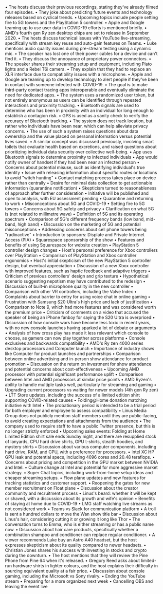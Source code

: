 • The hosts discuss their previous recordings, stating they've already filmed four episodes.
• They joke about predicting future events and technology releases based on cyclical trends.
• Upcoming topics include people setting fire to 5G towers and the PlayStation 5 controller.
• Apple and Google teaming up to use user data in COVID-19 efforts is mentioned briefly.
• AMD's fourth gen Ry zen desktop chips are set to release in September 2020.
• The hosts discuss technical issues with YouTube live-streaming, specifically with stream key reuse and auto-gain features on Teams.
• Luke mentions audio quality issues during pre-stream testing using a dynamic mic.
• The speaker has lost one of their power cables for a device and can't find it.
• They discuss the annoyance of proprietary power connectors.
• The speaker shares their streaming setup and equipment, including Plato lights and a Rebel T6i camera.
• They explain that they had to replace an XLR interface due to compatibility issues with a microphone.
• Apple and Google are teaming up to develop technology to alert people if they've been in contact with someone infected with COVID-19.
• The goal is to make third-party contact tracing apps interoperable and eventually eliminate the need for dedicated apps.
• The system uses a randomized user token, but not entirely anonymous as users can be identified through repeated interactions and proximity tracking.
• Bluetooth signals are used to determine who has been in proximity with an individual for long enough to establish a contagion risk.
• GPS is used as a sanity check to verify the accuracy of Bluetooth tracking.
• The system does not track location, but rather who individuals have been near, which can help alleviate privacy concerns.
• The use of such a system raises questions about data ownership and the value placed on personal information versus potential lives saved.
• A similar concept was discussed previously, involving smart toilets that evaluate health based on excretions, and raised questions about prioritizing individual data security over collective well-being.
• App uses Bluetooth signals to determine proximity to infected individuals
• App would notify owner of handset if they had been near an infected person
• Concerns about potential misuse, such as identifying individual's true identity
• Issue with releasing information about specific routes or locations to avoid "witch hunting"
• Contact matching process takes place on device rather than centrally
• Desire for minimal data collection to get actionable information (quarantine notification)
• Skepticism turned to reasonableness of approach after further consideration
• Initiative will be published and open to analysis, with EU assessment pending
• Quarantine and returning to work
• Misconceptions about 5G and COVID-19
• Setting fire to 5G towers
• Concerns about 5G safety and privacy
• Clarification on what 5G is (not related to millimetre wave)
• Definition of 5G and its operating spectrum
• Comparison of 5G's different frequency bands (low band, mid-band, high band)
• Discussion on the marketing of 5G and potential misconceptions
• Addressing concerns about cell phone towers being "radioactive"
• Introduction to sponsors: Displate and Private Internet Access (PIA)
• Squarespace sponsorship of the show
• Features and benefits of using Squarespace for website creation
• PlayStation 5 controller design changes
• Host's personal preference for Xbox controllers over PlayStation
• Comparison of PlayStation and Xbox controller ergonomics
• Host's initial skepticism of the new PlayStation 5 controller design, but eventual appreciation
• Discussion of a new Xbox controller with improved features, such as haptic feedback and adaptive triggers
• Criticism of previous controllers' design and grip texture
• Hypothetical scenario suggesting nepotism may have contributed to the redesign
• Discussion of built-in microphone quality in the new controller
• Comparison with other VR controllers, including the Valve Index
• Complaints about barrier to entry for using voice chat in online gaming
• Frustration with Samsung S20 Ultra's high price and lack of justification
• Comparison to Note 9, which had more features and was considered worth the premium price
• Criticism of comments on a video that accused the speaker of being an iPhone fanboy for saying the S20 Ultra is overpriced
• Discussion of how console wars have become less toxic in recent years, with no new console launches having sparked a lot of debate or arguments
• Analysis of how cross play has made it less relevant which console to choose, as gamers can now play together across platforms
• Console exclusives and backwards compatibility
• AMD's Ry zen 4000 series desktop processors and Computer launch
• Importance of industry shows like Computer for product launches and partnerships
• Comparison between online advertising and in-person show attendance for product promotion
• Discussion on the return on investment for show attendance and potential concerns about cost-effectiveness
• Upcoming AMD processor with potential significant performance uplift
• Comparison between Intel and AMD processors at similar price points
• AMD Ryzen's ability to handle multiple tasks well, particularly for streaming and gaming
• Upgrading current processors vs waiting for newer models (4th gen Ry zen)
• LTT Store updates, including the success of a limited edition shirt supporting COVID-related causes
• Folding@Home donation matching initiative with Intel
• The probationary period is intended to be a trial period for both employer and employee to assess compatibility
• Linus Media Group does not publicly mention staff members until they are public-facing, to avoid creating expectations and attachments from the audience
• The company used to require staff to have a public Twitter presence, but this is no longer strictly enforced
• Upcoming sales events: Folding at Home Limited Edition shirt sale ends Sunday night, and there are resupplied stock of lanyards, CPU hard drive shirts, GPU t-shirts, stealth hoodies, and mystery shirts
• Discussion about various computer components, including hard drive, RAM, and CPU, with a preference for processors.
• Intel XC HP GPU leak and potential specs, including 4096 cores and 20.48 teraflops.
• Concerns about pricing and competition in the GPU market between NVIDIA and Intel.
• Culture change at Intel and potential for more aggressive market strategy.
• Super Chat topics, including work-from-home setup ideas and cheaper streaming setups.
• Flow plane updates and new features for tracking statistics and customer support.
• Reopening the gates for new member recruitment on Float plane
• Discussion about the creator community and recruitment process
• Linus's beard: whether it will be kept or shaved, with a discussion about its growth and wife's opinion
• Benefits of staying at home due to COVID-19
• LMG staff watching live streams as not considered work
• Teams vs Slack for communication platform
• A troll is sent a hundred dollars to move the Wan show title bar
• Discussion about Linus's hair, considering cutting it or growing it long like Thor
• The conversation turns to Emma, who is either streaming or has a public name now.
• Discussion about hair care products, specifically whether a combination shampoo and conditioner can replace regular conditioner.
• A viewer recommends Luke buy an Astro A40 headset, but the host expresses skepticism about its quality compared to newer headsets.
• Christian Jones shares his success with investing in stocks and crypto during the downturn.
• The host mentions that they will review the Pine Phone from Pine 64 when it's released.
• Gregory Reed asks about limited-run hardware shirts in lighter colours, and the host explains their difficulty in sourcing equivalent quality at a fair price.
• Discussion about console gaming, including the Microsoft vs Sony rivalry.
• Ending the YouTube stream
• Preparing for a more organized next week
• Cancelling OBS and leaving the event live